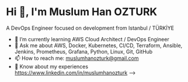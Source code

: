 # Hi 👋, I'm Muslum Han OZTURK

A DevOps Engineer focused on development from Istanbul / TÜRKİYE


- 🌱 I’m currently learning AWS Cloud Architect / DevOps Engineer
- 💬 Ask me about AWS, Docker, Kubernetes, CI/CD, Terraform, Ansible, Jenkins, Prometheus, Grafana, Python, Linux, Git, GitHub
- 📫 How to reach me: muslumhanozturk@gmail.com
- 📄 Know about my experiences https://www.linkedin.com/in/muslumhanozturk
-->
